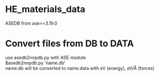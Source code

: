 # HE_materials_data
ASEDB from ase>=3.19.0  

# Convert files from DB to DATA
use asedb2nnpdb.py with ASE module  
$asedb2nnpdb.py 'name.db'  
name.db will be converted to name.data with eV (energy), eV/Å (forces)  

